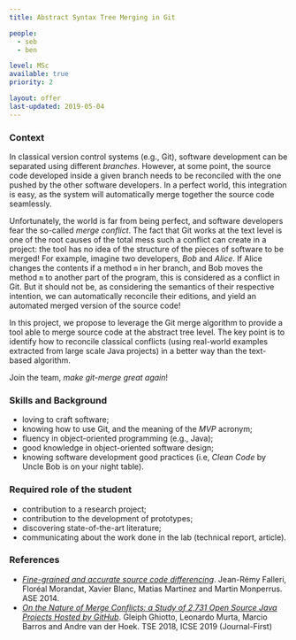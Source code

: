 ```yaml
---
title: Abstract Syntax Tree Merging in Git

people:
  - seb
  - ben

level: MSc  
available: true
priority: 2

layout: offer
last-updated: 2019-05-04
---
```


### Context

In classical version control systems (e.g., Git), software development can be separated using different _branches_. However, at some point, the source code developed inside a given branch needs to be reconciled with the one pushed by the other software developers. In a perfect world, this integration is easy, as the system will automatically merge together the source code seamlessly.

Unfortunately, the world is far from being perfect, and software developers fear the so-called _merge conflict_. The fact that Git works at the text level is one of the root causes of the total mess such a conflict can create in a project: the tool has no idea of the structure of the pieces of software to be merged! For example, imagine two developers, _Bob_ and _Alice_. If Alice changes the contents if a method `m` in her branch, and Bob moves the method `m` to another part of the program, this is considered as a conflict in Git. But it should not be, as considering the semantics of their respective intention, we can automatically reconcile their editions, and yield an automated merged version of the source code!

In this project, we propose to leverage the Git merge algorithm to provide a tool able to merge source code at the abstract tree level. The key point is to identify how to reconcile classical conflicts (using real-world examples extracted from large scale Java projects) in a better way than the text-based algorithm.

Join the team, _make git-merge great again_!


### Skills and Background

  - loving to craft software;
  - knowing how to use Git, and the meaning of the _MVP_ acronym;
  - fluency in object-oriented programming (e.g., Java);
  - good knowledge in object-oriented software design;
  - knowing software development good practices (i.e, _Clean Code_ by Uncle Bob is on your night table).


### Required role of the student

  - contribution to a research project;
  - contribution to the development of prototypes;
  - discovering state-of-the-art literature;
  - communicating about the work done in the lab (technical report, article).

### References

  - _[Fine-grained and accurate source code differencing](https://hal.archives-ouvertes.fr/hal-01054552/document)_. Jean-Rémy Falleri, Floréal Morandat, Xavier Blanc, Matias Martinez and Martin Monperrus. ASE 2014.
  - _[On the Nature of Merge Conflicts: a Study of 2,731 Open Source Java Projects Hosted by GitHub](https://ieeexplore.ieee.org/document/8468085)_. Gleiph Ghiotto, Leonardo Murta, Marcio Barros and Andre van der Hoek. TSE 2018, ICSE 2019 (Journal-First)
